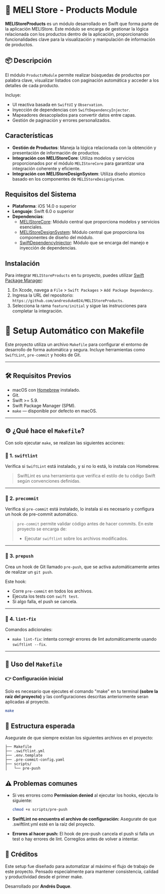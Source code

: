 # 🛒 MELI Store - Products Module

**MELIStoreProducts** es un módulo desarrollado en Swift que forma parte de la aplicación MELIStore. Este módulo se encarga de gestionar la lógica relacionada con los productos dentro de la aplicación, proporcionando funcionalidades clave para la visualización y manipulación de información de productos.

## 📦 Descripción

El módulo `ProductsModule` permite realizar búsquedas de productos por palabra clave, visualizar listados con paginación automática y acceder a los detalles de cada producto.

Incluye:
- UI reactiva basada en `SwiftUI` y `Observation`.
- Inyección de dependencias con `SwiftDependencyInjector`.
- Mapeadores desacoplados para convertir datos entre capas.
- Gestión de paginación y errores personalizados.


## Características

- **Gestión de Productos**: Maneja la lógica relacionada con la obtención y presentación de información de productos.
- **Integración con MELIStoreCore**: Utiliza modelos y servicios proporcionados por el módulo `MELIStoreCore` para garantizar una integración coherente y eficiente.
- **Integración con MELIStoreDesignSystem**: Utiliza diseño atomico basado en los componentes de `MELIStoreDesignSystem`.

## Requisitos del Sistema

- **Plataforma**: iOS 14.0 o superior
- **Lenguaje**: Swift 6.0 o superior
- **Dependencias**:
  - [MELIStoreCore](https://github.com/andresduke024/MELIStoreCore): Módulo central que proporciona modelos y servicios esenciales.
  - [MELIStoreDesignSystem](https://github.com/andresduke024/MELIStoreDesignSystem): Módulo central que proporciona los componentes de diseño del módulo.
  - [SwiftDependencyInjector](https://github.com/andresduke024/swift-dependency-injector): Módulo que se encarga del manejo e inyección de dependencias.

## Instalación

Para integrar `MELIStoreProducts` en tu proyecto, puedes utilizar [Swift Package Manager](https://swift.org/package-manager/):

1. En Xcode, navega a `File` > `Swift Packages` > `Add Package Dependency`.
2. Ingresa la URL del repositorio: `https://github.com/andresduke024/MELIStoreProducts`.
3. Selecciona la rama `feature/initial` y sigue las instrucciones para completar la integración.

# 🚀 Setup Automático con Makefile

Este proyecto utiliza un archivo `Makefile` para configurar el entorno de desarrollo de forma automática y segura. Incluye herramientas como `SwiftLint`, `pre-commit` y hooks de Git.

---

## 🛠 Requisitos Previos

- macOS con [Homebrew](https://brew.sh/) instalado.
- Git.
- Swift >= 5.9.
- Swift Package Manager (SPM).
- `make` — disponible por defecto en macOS.

---

## ⚙️ ¿Qué hace el `Makefile`?

Con solo ejecutar `make`, se realizan las siguientes acciones:

### 🔹 1. `swiftlint`
Verifica si `SwiftLint` está instalado, y si no lo está, lo instala con Homebrew.

> SwiftLint es una herramienta que verifica el estilo de tu código Swift según convenciones definidas.

---

### 🔹 2. `precommit`
Verifica si `pre-commit` está instalado, lo instala si es necesario y configura un hook de pre-commit automático.

> `pre-commit` permite validar código antes de hacer commits. En este proyecto se encarga de:
> - Ejecutar `swiftlint` sobre los archivos modificados.

---

### 🔹 3. `prepush`
Crea un hook de Git llamado `pre-push`, que se activa automáticamente antes de realizar un `git push`.

Este hook:
- Corre `pre-commit` en todos los archivos.
- Ejecuta los tests con `swift test`.
- Si algo falla, el push se cancela.

---

### 🔹 4. `lint-fix`
Comandos adicionales:

- `make lint-fix`: intenta corregir errores de lint automáticamente usando `swiftlint --fix`.

---

## 🧪 Uso del `Makefile`

### 👉 Configuración inicial

Solo es necesario que ejecutes el comando "make" en tu terminal **(sobre la raíz del proyecto)** y las configuraciones descritas anteriormente seran aplicadas al proyecto.

```bash
make
```

## 📁 Estructura esperada

Asegurate de que siempre existan los siguientes archivos en el proyecto:

```
├── Makefile
├── .swiftlint.yml
├── .env.template
├── .pre-commit-config.yaml
├── scripts/
│   └── pre-push
```

## ⚠️ Problemas comunes

- Si ves errores como **Permission denied** al ejecutar los hooks, ejecuta lo siguiente:

    ```bash
    chmod +x scripts/pre-push
    ```

- **SwiftLint no encuentra el archivo de configuración:**
Asegurate de que .swiftlint.yml esté en la raíz del proyecto.

- **Errores al hacer push:**
El hook de pre-push cancela el push si falla un test o hay errores de lint. Corregilos antes de volver a intentar.

## 🙌 Créditos
Este setup fue diseñado para automatizar al máximo el flujo de trabajo de este proyecto. Pensado especialmente para mantener consistencia, calidad y productividad desde el primer make.

Desarrollado por **Andrés Duque**.
